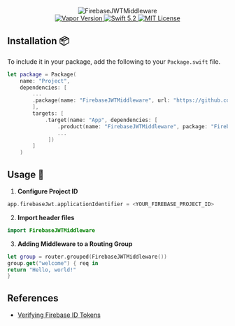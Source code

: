 <p align="center">
<img src="https://user-images.githubusercontent.com/789635/63635465-3d0f8500-c663-11e9-9ef2-15caa3477606.png" alt="FirebaseJWTMiddleware">
<br>
<a href="http://vapor.codes">
<img src="https://img.shields.io/badge/Vapor-4-F6CBCA.svg" alt="Vapor Version">
</a>
<a href="https://swift.org">
<img src="http://img.shields.io/badge/swift-5.2-brightgreen.svg" alt="Swift 5.2">
</a>
<a href="LICENSE">
<img src="http://img.shields.io/badge/license-MIT-brightgreen.svg" alt="MIT License">
</a>
</p>

## Installation 📦

To include it in your package, add the following to your `Package.swift` file.

```swift
let package = Package(
    name: "Project",
    dependencies: [
        ...
        .package(name: "FirebaseJWTMiddleware", url: "https://github.com/JarWarren/vapor-firebase-jwt-middleware.git", from: "1.0.0"),
        ],
        targets: [
            .target(name: "App", dependencies: [
                .product(name: "FirebaseJWTMiddleware", package: "FirebaseJWTMiddleware"),
                ... 
             ])
        ]
    )
```

## Usage 🚀
1. **Configure Project ID**
```swift
app.firebaseJwt.applicationIdentifier = <YOUR_FIREBASE_PROJECT_ID>
```
2. **Import header files**

```swift
import FirebaseJWTMiddleware
```

3. **Adding Middleware to a Routing Group**
```swift
let group = router.grouped(FirebaseJWTMiddleware())
group.get("welcome") { req in
return "Hello, world!"
}
```

## References
- [Verifying Firebase ID Tokens](https://firebase.google.com/docs/auth/admin/verify-id-tokens?authuser=1)


